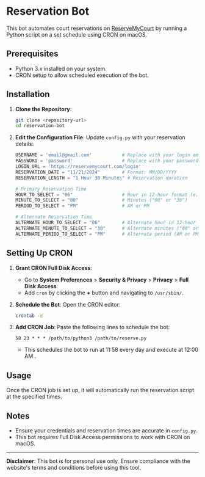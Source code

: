 
# Reservation Bot

This bot automates court reservations on [ReserveMyCourt](https://reservemycourt.com/) by running a Python script on a set schedule using CRON on macOS.

## Prerequisites

- Python 3.x installed on your system.
- CRON setup to allow scheduled execution of the bot.

## Installation

1. **Clone the Repository**:
   ```bash
   git clone <repository-url>
   cd reservation-bot
   ```

2. **Edit the Configuration File**:
   Update `config.py` with your reservation details:
   ```python
   USERNAME = 'email@gmail.com'           # Replace with your login email
   PASSWORD = 'password'                  # Replace with your password
   LOGIN_URL = 'https://reservemycourt.com/login'
   RESERVATION_DATE = "11/21/2024"        # Format: MM/DD/YYYY
   RESERVATION_LENGTH = "1 Hour 30 Minutes" # Reservation duration
   
   # Primary Reservation Time
   HOUR_TO_SELECT = "06"                  # Hour in 12-hour format (e.g., "06" for 6 PM)
   MINUTE_TO_SELECT = "00"                # Minutes ("00" or "30")
   PERIOD_TO_SELECT = "PM"                # AM or PM
   
   # Alternate Reservation Time
   ALTERNATE_HOUR_TO_SELECT = "06"        # Alternate hour in 12-hour format
   ALTERNATE_MINUTE_TO_SELECT = "30"      # Alternate minutes ("00" or "30")
   ALTERNATE_PERIOD_TO_SELECT = "PM"      # Alternate period (AM or PM)
   ```

## Setting Up CRON

1. **Grant CRON Full Disk Access**:
   - Go to **System Preferences** > **Security & Privacy** > **Privacy** > **Full Disk Access**.
   - Add `cron` by clicking the **+** button and navigating to `/usr/sbin/`.

2. **Schedule the Bot**:
   Open the CRON editor:
   ```bash
   crontab -e
   ```

3. **Add CRON Job**:
   Paste the following lines to schedule the bot:
   ```cron
   58 23 * * * /path/to/python3 /path/to/reserve.py
   ```
   - This schedules the bot to run at 11:58 every day and execute at 12:00 AM .

## Usage

Once the CRON job is set up, it will automatically run the reservation script at the specified times.

## Notes

- Ensure your credentials and reservation times are accurate in `config.py`.
- This bot requires Full Disk Access permissions to work with CRON on macOS.

---

**Disclaimer**: This bot is for personal use only. Ensure compliance with the website's terms and conditions before using this tool.
